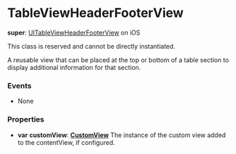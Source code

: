 # TableViewHeaderFooterView

**super**: [UITableViewHeaderFooterView](UITableViewHeaderFooterView.md) on iOS

This class is reserved and cannot be directly instantiated.

A reusable view that can be placed at the top or bottom of a table section to display additional information for that section.

### Events

* None</ul>

### Properties

* **var** **customView**: **[CustomView](CustomView.md)**
The instance of the custom view added to the contentView, if configured.

</ul>

</ul>

